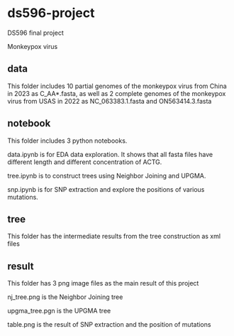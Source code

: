 # ds596-project

DS596 final project 

Monkeypox virus

## data
This folder includes 10 partial genomes of the monkeypox virus from China in 2023 as C_AA*.fasta, as well as 2 complete genomes of the monkeypox virus from USAS in 2022 as NC_063383.1.fasta and ON563414.3.fasta 

## notebook
This folder includes 3 python notebooks. 

data.ipynb is for EDA data exploration. It shows that all fasta files have different length and different concentration of ACTG. 

tree.ipynb is to construct trees using Neighbor Joining and UPGMA. 

snp.ipynb is for SNP extraction and explore the positions of various mutations. 


## tree
This folder has the intermediate results from the tree construction as xml files


## result
This folder has 3 png image files as the main result of this project 

nj_tree.png is the Neighbor Joining tree

upgma_tree.pgn is the UPGMA tree

table.png is the result of SNP extraction and the position of mutations